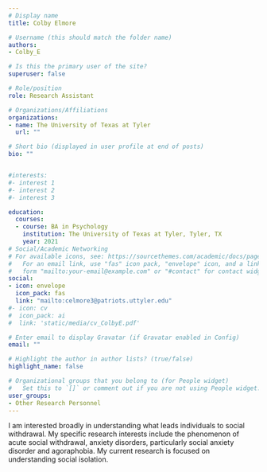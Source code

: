```yaml
---
# Display name
title: Colby Elmore

# Username (this should match the folder name)
authors:
- Colby_E

# Is this the primary user of the site?
superuser: false

# Role/position
role: Research Assistant

# Organizations/Affiliations
organizations:
- name: The University of Texas at Tyler
  url: ""

# Short bio (displayed in user profile at end of posts)
bio: "" 


#interests:
#- interest 1
#- interest 2
#- interest 3

education:
  courses:
  - course: BA in Psychology
    institution: The University of Texas at Tyler, Tyler, TX
    year: 2021
# Social/Academic Networking
# For available icons, see: https://sourcethemes.com/academic/docs/page-builder/#icons
#   For an email link, use "fas" icon pack, "envelope" icon, and a link in the
#   form "mailto:your-email@example.com" or "#contact" for contact widget.
social:
- icon: envelope
  icon_pack: fas
  link: "mailto:celmore3@patriots.uttyler.edu"
#- icon: cv
#  icon_pack: ai
#  link: 'static/media/cv_ColbyE.pdf'

# Enter email to display Gravatar (if Gravatar enabled in Config)
email: ""

# Highlight the author in author lists? (true/false)
highlight_name: false

# Organizational groups that you belong to (for People widget)
#   Set this to `[]` or comment out if you are not using People widget.
user_groups:
- Other Research Personnel
---
```

I am interested broadly in understanding what leads individuals to social withdrawal. My specific research interests include the phenomenon of acute social withdrawal, anxiety disorders, particularly social anxiety disorder and agoraphobia. My current research is focused on understanding social isolation. 

